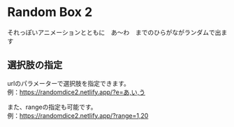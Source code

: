 # Random Box 2
それっぽいアニメーションとともに　あ～わ　までのひらがながランダムで出ます

## 選択肢の指定
urlのパラメーターで選択肢を指定できます。  
例：https://randomdice2.netlify.app/?e=あ,い,う  

また、rangeの指定も可能です。  
例：https://randomdice2.netlify.app/?range=1,20  